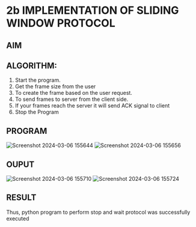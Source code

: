 # 2b IMPLEMENTATION OF SLIDING WINDOW PROTOCOL
## AIM
## ALGORITHM:
1. Start the program.
2. Get the frame size from the user
3. To create the frame based on the user request.
4. To send frames to server from the client side.
5. If your frames reach the server it will send ACK signal to client
6. Stop the Program
## PROGRAM
![Screenshot 2024-03-06 155644](https://github.com/Haripriya132006/2b_SLIDING_WINDOW_PROTOCOL/assets/144870747/19c9aa80-e7fb-45ee-aaad-d91ecefc01b6)
![Screenshot 2024-03-06 155656](https://github.com/Haripriya132006/2b_SLIDING_WINDOW_PROTOCOL/assets/144870747/4c1cd323-6a41-48c3-91bf-994bf4adcc7e)

## OUPUT
![Screenshot 2024-03-06 155710](https://github.com/Haripriya132006/2b_SLIDING_WINDOW_PROTOCOL/assets/144870747/fa5b71f3-652c-4a82-bd7e-944d0ff4c0c4)
![Screenshot 2024-03-06 155724](https://github.com/Haripriya132006/2b_SLIDING_WINDOW_PROTOCOL/assets/144870747/032d8d6b-c3ba-4f67-9c91-5557eab9ed94)

## RESULT
Thus, python program to perform stop and wait protocol was successfully executed

